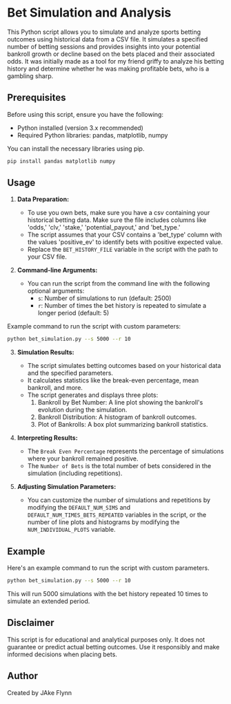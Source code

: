 # Bet Simulation and Analysis

This Python script allows you to simulate and analyze sports betting outcomes using historical data from a CSV file. It simulates a specified number of betting sessions and provides insights into your potential bankroll growth or decline based on the bets placed and their associated odds. It was initially made as a tool for my friend griffy to analyze his betting history and determine whether he was making profitable bets, who is a gambling sharp.

## Prerequisites

Before using this script, ensure you have the following:

- Python installed (version 3.x recommended)
- Required Python libraries: pandas, matplotlib, numpy

You can install the necessary libraries using pip.

```bash
pip install pandas matplotlib numpy
```

## Usage

1. **Data Preparation:**

   - To use you own bets, make sure you have a csv containing your historical betting data. Make sure the file includes columns like 'odds,' 'clv,' 'stake,' 'potential_payout,' and 'bet_type.'
   - The script assumes that your CSV contains a 'bet_type' column with the values 'positive_ev' to identify bets with positive expected value.
   - Replace the `BET_HISTORY_FILE` variable in the script with the path to your CSV file.

2. **Command-line Arguments:**

   - You can run the script from the command line with the following optional arguments:
     - `s`: Number of simulations to run (default: 2500)
     - `r`: Number of times the bet history is repeated to simulate a longer period (default: 5)

Example command to run the script with custom parameters:

```bash
python bet_simulation.py --s 5000 --r 10
```

3. **Simulation Results:**

   - The script simulates betting outcomes based on your historical data and the specified parameters.
   - It calculates statistics like the break-even percentage, mean bankroll, and more.
   - The script generates and displays three plots:
     1. Bankroll by Bet Number: A line plot showing the bankroll's evolution during the simulation.
     2. Bankroll Distribution: A histogram of bankroll outcomes.
     3. Plot of Bankrolls: A box plot summarizing bankroll statistics.

4. **Interpreting Results:**

   - The `Break Even Percentage` represents the percentage of simulations where your bankroll remained positive.
   - The `Number of Bets` is the total number of bets considered in the simulation (including repetitions).

5. **Adjusting Simulation Parameters:**
   - You can customize the number of simulations and repetitions by modifying the `DEFAULT_NUM_SIMS` and `DEFAULT_NUM_TIMES_BETS_REPEATED` variables in the script, or the number of line plots and histograms by modifying the `NUM_INDIVIDUAL_PLOTS` variable.

## Example

Here's an example command to run the script with custom parameters.

```bash
python bet_simulation.py --s 5000 --r 10
```

This will run 5000 simulations with the bet history repeated 10 times to simulate an extended period.

## Disclaimer

This script is for educational and analytical purposes only. It does not guarantee or predict actual betting outcomes. Use it responsibly and make informed decisions when placing bets.

## Author

Created by JAke Flynn
